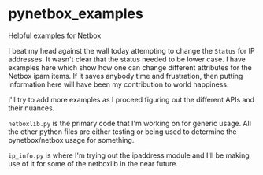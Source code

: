 # pynetbox_examples
Helpful examples for Netbox

I beat my head against the wall today attempting to change the `Status` for IP addresses. It wasn't clear that the status needed to be lower case. I have examples here which show how one can change different attributes for the Netbox ipam items. If it saves anybody time and frustration, then putting information here will have been my contribution to world happiness.

I'll try to add more examples as I proceed figuring out the different APIs and their nuances.

`netboxlib.py` is the primary code that I'm working on for generic usage.  All the other python files are either testing or being used to determine the pynetbox/netbox usage for something.

`ip_info.py` is where I'm trying out the ipaddress module and I'll be making use of it for some of the netboxlib in the near future.
